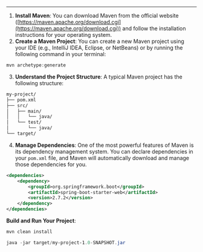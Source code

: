 
---

1. **Install Maven**: You can download Maven from the official website ([https://maven.apache.org/download.cgi](https://maven.apache.org/download.cgi)) and follow the installation instructions for your operating system.
2. **Create a Maven Project**: You can create a new Maven project using your IDE (e.g., IntelliJ IDEA, Eclipse, or NetBeans) or by running the following command in your terminal:
```powershell
mvn archetype:generate
```

3. **Understand the Project Structure**: A typical Maven project has the following structure:
```xml
my-project/
├── pom.xml
├── src/
│   ├── main/
│   │   └── java/
│   └── test/
│       └── java/
└── target/
```

4. **Manage Dependencies**: One of the most powerful features of Maven is its dependency management system. You can declare dependencies in your `pom.xml` file, and Maven will automatically download and manage those dependencies for you.
```xml
<dependencies>
    <dependency>
        <groupId>org.springframework.boot</groupId>
        <artifactId>spring-boot-starter-web</artifactId>
        <version>2.7.2</version>
    </dependency>
</dependencies>
```

**Build and Run Your Project**:

```powershell
mvn clean install
```

```powershell
java -jar target/my-project-1.0-SNAPSHOT.jar
```

